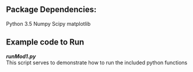 ## Package Dependencies:
Python 3.5
Numpy
Scipy
matplotlib


## Example code to Run
**_runMod1.py_**  
This script serves to demonstrate how to run the included python functions
